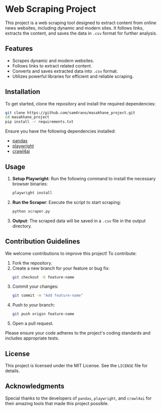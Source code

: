 # Web Scraping Project

This project is a web scraping tool designed to extract content from online news websites, including dynamic and modern sites. It follows links, extracts the content, and saves the data in `.csv` format for further analysis.

## Features

- Scrapes dynamic and modern websites.
- Follows links to extract related content.
- Converts and saves extracted data into `.csv` format.
- Utilizes powerful libraries for efficient and reliable scraping.

## Installation

To get started, clone the repository and install the required dependencies:

```bash
git clone https://github.com/sam4rano/masakhane_project.git
cd masakhane_project
pip install -r requirements.txt
```

Ensure you have the following dependencies installed:
- [pandas](https://pandas.pydata.org/)
- [playwright](https://playwright.dev/)
- [crawl4ai](https://github.com/yourusername/crawl4ai)

## Usage

1. **Setup Playwright**: Run the following command to install the necessary browser binaries:
	```bash
	playwright install
	```

2. **Run the Scraper**: Execute the script to start scraping:
	```bash
	python scraper.py
	```

3. **Output**: The scraped data will be saved in a `.csv` file in the output directory.

## Contribution Guidelines

We welcome contributions to improve this project! To contribute:

1. Fork the repository.
2. Create a new branch for your feature or bug fix:
	```bash
	git checkout -b feature-name
	```
3. Commit your changes:
	```bash
	git commit -m "Add feature-name"
	```
4. Push to your branch:
	```bash
	git push origin feature-name
	```
5. Open a pull request.

Please ensure your code adheres to the project's coding standards and includes appropriate tests.

## License

This project is licensed under the MIT License. See the `LICENSE` file for details.

## Acknowledgments

Special thanks to the developers of `pandas`, `playwright`, and `crawl4ai` for their amazing tools that made this project possible.